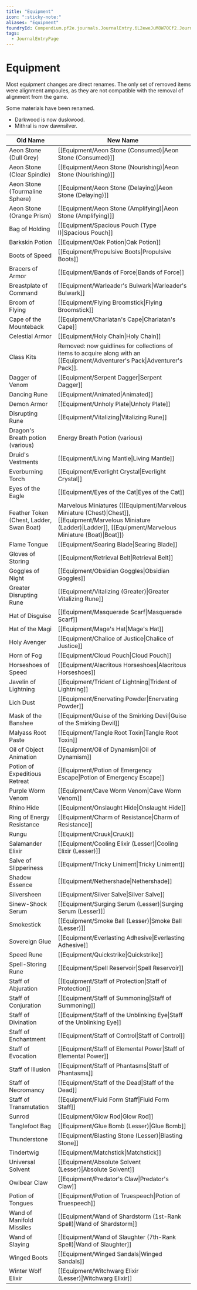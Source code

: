 ```yaml
---
title: "Equipment"
icon: ":sticky-note:"
aliases: "Equipment"
foundryId: Compendium.pf2e.journals.JournalEntry.6L2eweJuM8W7OCf2.JournalEntryPage.a5XWVMjK5OsZciRi
tags:
  - JournalEntryPage
---
```


# Equipment
Most equipment changes are direct renames. The only set of removed items were alignment ampoules, as they are not compatible with the removal of alignment from the game.

Some materials have been renamed.

*   Darkwood is now duskwood.
*   Mithral is now dawnsilver.

  

| Old Name | New Name |
| --- | --- |
| Aeon Stone (Dull Grey) | [[Equipment/Aeon Stone (Consumed)\|Aeon Stone (Consumed)]] |
| Aeon Stone (Clear Spindle) | [[Equipment/Aeon Stone (Nourishing)\|Aeon Stone (Nourishing)]] |
| Aeon Stone (Tourmaline Sphere) | [[Equipment/Aeon Stone (Delaying)\|Aeon Stone (Delaying)]] |
| Aeon Stone (Orange Prism) | [[Equipment/Aeon Stone (Amplifying)\|Aeon Stone (Amplifying)]] |
| Bag of Holding | [[Equipment/Spacious Pouch (Type I)\|Spacious Pouch]] |
| Barkskin Potion | [[Equipment/Oak Potion\|Oak Potion]] |
| Boots of Speed | [[Equipment/Propulsive Boots\|Propulsive Boots]] |
| Bracers of Armor | [[Equipment/Bands of Force\|Bands of Force]] |
| Breastplate of Command | [[Equipment/Warleader's Bulwark\|Warleader's Bulwark]] |
| Broom of Flying | [[Equipment/Flying Broomstick\|Flying Broomstick]] |
| Cape of the Mounteback | [[Equipment/Charlatan's Cape\|Charlatan's Cape]] |
| Celestial Armor | [[Equipment/Holy Chain\|Holy Chain]] |
| Class Kits | Removed: now guidlines for collections of items to acquire along with an [[Equipment/Adventurer's Pack\|Adventurer's Pack]]. |
| Dagger of Venom | [[Equipment/Serpent Dagger\|Serpent Dagger]] |
| Dancing Rune | [[Equipment/Animated\|Animated]] |
| Demon Armor | [[Equipment/Unholy Plate\|Unholy Plate]] |
| Disrupting Rune | [[Equipment/Vitalizing\|Vitalizing Rune]] |
| Dragon's Breath potion (various) | Energy Breath Potion (various) |
| Druid's Vestments | [[Equipment/Living Mantle\|Living Mantle]] |
| Everburning Torch | [[Equipment/Everlight Crystal\|Everlight Crystal]] |
| Eyes of the Eagle | [[Equipment/Eyes of the Cat\|Eyes of the Cat]] |
| Feather Token (Chest, Ladder, Swan Boat) | Marvelous Miniatures ([[Equipment/Marvelous Miniature (Chest)\|Chest]], [[Equipment/Marvelous Miniature (Ladder)\|Ladder]], [[Equipment/Marvelous Miniature (Boat)\|Boat]]) |
| Flame Tongue | [[Equipment/Searing Blade\|Searing Blade]] |
| Gloves of Storing | [[Equipment/Retrieval Belt\|Retrieval Belt]] |
| Goggles of Night | [[Equipment/Obsidian Goggles\|Obsidian Goggles]] |
| Greater Disrupting Rune | [[Equipment/Vitalizing (Greater)\|Greater Vitalizing Rune]] |
| Hat of Disguise | [[Equipment/Masquerade Scarf\|Masquerade Scarf]] |
| Hat of the Magi | [[Equipment/Mage's Hat\|Mage's Hat]] |
| Holy Avenger | [[Equipment/Chalice of Justice\|Chalice of Justice]] |
| Horn of Fog | [[Equipment/Cloud Pouch\|Cloud Pouch]] |
| Horseshoes of Speed | [[Equipment/Alacritous Horseshoes\|Alacritous Horseshoes]] |
| Javelin of Lightning | [[Equipment/Trident of Lightning\|Trident of Lightning]] |
| Lich Dust | [[Equipment/Enervating Powder\|Enervating Powder]] |
| Mask of the Banshee | [[Equipment/Guise of the Smirking Devil\|Guise of the Smirking Devil]] |
| Malyass Root Paste | [[Equipment/Tangle Root Toxin\|Tangle Root Toxin]] |
| Oil of Object Animation | [[Equipment/Oil of Dynamism\|Oil of Dynamism]] |
| Potion of Expeditious Retreat | [[Equipment/Potion of Emergency Escape\|Potion of Emergency Escape]] |
| Purple Worm Venom | [[Equipment/Cave Worm Venom\|Cave Worm Venom]] |
| Rhino Hide | [[Equipment/Onslaught Hide\|Onslaught Hide]] |
| Ring of Energy Resistance | [[Equipment/Charm of Resistance\|Charm of Resistance]] |
| Rungu | [[Equipment/Cruuk\|Cruuk]] |
| Salamander Elixir | [[Equipment/Cooling Elixir (Lesser)\|Cooling Elixir (Lesser)]] |
| Salve of Slipperiness | [[Equipment/Tricky Liniment\|Tricky Liniment]] |
| Shadow Essence | [[Equipment/Nethershade\|Nethershade]] |
| Silversheen | [[Equipment/Silver Salve\|Silver Salve]] |
| Sinew-Shock Serum | [[Equipment/Surging Serum (Lesser)\|Surging Serum (Lesser)]] |
| Smokestick | [[Equipment/Smoke Ball (Lesser)\|Smoke Ball (Lesser)]] |
| Sovereign Glue | [[Equipment/Everlasting Adhesive\|Everlasting Adhesive]] |
| Speed Rune | [[Equipment/Quickstrike\|Quickstrike]] |
| Spell-Storing Rune | [[Equipment/Spell Reservoir\|Spell Reservoir]] |
| Staff of Abjuration | [[Equipment/Staff of Protection\|Staff of Protection]] |
| Staff of Conjuration | [[Equipment/Staff of Summoning\|Staff of Summoning]] |
| Staff of Divination | [[Equipment/Staff of the Unblinking Eye\|Staff of the Unblinking Eye]] |
| Staff of Enchantment | [[Equipment/Staff of Control\|Staff of Control]] |
| Staff of Evocation | [[Equipment/Staff of Elemental Power\|Staff of Elemental Power]] |
| Staff of Illusion | [[Equipment/Staff of Phantasms\|Staff of Phantasms]] |
| Staff of Necromancy | [[Equipment/Staff of the Dead\|Staff of the Dead]] |
| Staff of Transmutation | [[Equipment/Fluid Form Staff\|Fluid Form Staff]] |
| Sunrod | [[Equipment/Glow Rod\|Glow Rod]] |
| Tanglefoot Bag | [[Equipment/Glue Bomb (Lesser)\|Glue Bomb]] |
| Thunderstone | [[Equipment/Blasting Stone (Lesser)\|Blasting Stone]] |
| Tindertwig | [[Equipment/Matchstick\|Matchstick]] |
| Universal Solvent | [[Equipment/Absolute Solvent (Lesser)\|Absolute Solvent]] |
| Owlbear Claw | [[Equipment/Predator's Claw\|Predator's Claw]] |
| Potion of Tongues | [[Equipment/Potion of Truespeech\|Potion of Truespeech]] |
| Wand of Manifold Missiles | [[Equipment/Wand of Shardstorm (1st-Rank Spell)\|Wand of Shardstorm]] |
| Wand of Slaying | [[Equipment/Wand of Slaughter (7th-Rank Spell)\|Wand of Slaughter]] |
| Winged Boots | [[Equipment/Winged Sandals\|Winged Sandals]] |
| Winter Wolf Elixir | [[Equipment/Witchwarg Elixir (Lesser)\|Witchwarg Elixir]] |